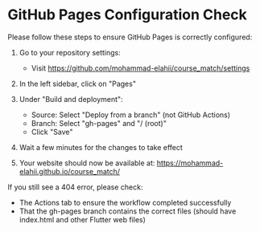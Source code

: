 # GitHub Pages Configuration Check

Please follow these steps to ensure GitHub Pages is correctly configured:

1. Go to your repository settings:
   - Visit https://github.com/mohammad-elahii/course_match/settings

2. In the left sidebar, click on "Pages"

3. Under "Build and deployment":
   - Source: Select "Deploy from a branch" (not GitHub Actions)
   - Branch: Select "gh-pages" and "/ (root)"
   - Click "Save"

4. Wait a few minutes for the changes to take effect

5. Your website should now be available at:
   https://mohammad-elahii.github.io/course_match/

If you still see a 404 error, please check:
- The Actions tab to ensure the workflow completed successfully
- That the gh-pages branch contains the correct files (should have index.html and other Flutter web files) 
